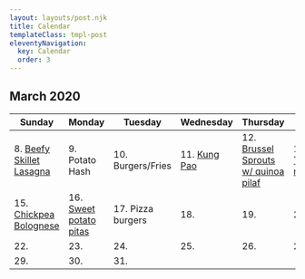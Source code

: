 ```yaml
---
layout: layouts/post.njk
title: Calendar
templateClass: tmpl-post
eleventyNavigation:
  key: Calendar
  order: 3
---
```


## March 2020

| Sunday                                                    | Monday                                              | Tuesday           | Wednesday                                             | Thursday                                                                    | Friday                                                  | Saturday |
| --------------------------------------------------------- | --------------------------------------------------- | ----------------- | ----------------------------------------------------- | --------------------------------------------------------------------------- | ------------------------------------------------------- | -------- |
| 8. [Beefy Skillet Lasagna](/posts/beefy-skillet-lasagna/) | 9. Potato Hash                                      | 10. Burgers/Fries | 11. [Kung Pao](/posts/kung-pao-cauliflower-stir-fry/) | 12. [Brussel Sprouts w/ quinoa pilaf](/posts/brussel-sprouts-quinoa-pilaf/) | 13. [Tofu nuggets](/posts/vegan-ranch-chicken-nuggets/) | 14.      |
| 15. [Chickpea Bolognese](chickpea-bolognese)              | 16. [Sweet potato pitas](/posts/sweet-potato-pitas) | 17. Pizza burgers | 18.                                                   | 19.                                                                         | 20.                                                     | 21.      |
| 22.                                                       | 23.                                                 | 24.               | 25.                                                   | 26.                                                                         | 27                                                      | 28.      |
| 29.                                                       | 30.                                                 | 31.               |
